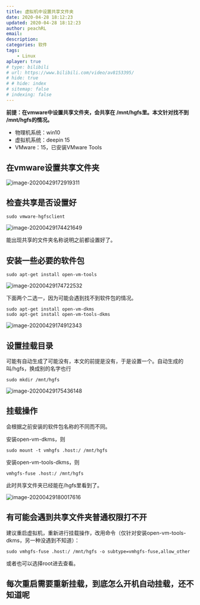 ```yaml
---
title: 虚拟机中设置共享文件夹
date: 2020-04-28 18:12:23
updated: 2020-04-28 18:12:23
author: peachRL
email: 
description: 
categories: 软件
tags: 
	- Linux
aplayer: true
# type: bilibili
# url: https://www.bilibili.com/video/av8153395/
# hide: true
# # hide: index
# sitemap: false
# indexing: false
---
```



**前提：在vmware中设置共享文件夹，会共享在 /mnt/hgfs里。本文针对找不到 /mnt/hgfs的情况。**
<!-- more -->

- 物理机系统：win10
- 虚拟机系统：deepin 15
- VMware：15，已安装VMware Tools



## 在vmware设置共享文件夹

![image-20200429172919311](https://image.wanyijizi.com/20200428/image-20200429172919311.png)

## 检查共享是否设置好

```shell
sudo vmware-hgfsclient
```

![image-20200429174421649](https://image.wanyijizi.com/20200428/image-20200429174421649.png)

能出现共享的文件夹名称说明之前都设置好了。

## 安装一些必要的软件包

```shell
sudo apt-get install open-vm-tools
```

![image-20200429174722532](https://image.wanyijizi.com/20200428/image-20200429174722532.png)

下面两个二选一，因为可能会遇到找不到软件包的情况。

```shell
sudo apt-get install open-vm-dkms
sudo apt-get install open-vm-tools-dkms
```

![image-20200429174912343](https://image.wanyijizi.com/20200428/image-20200429174912343.png)

## 设置挂载目录

可能有自动生成了可能没有，本文的前提是没有，于是设置一个。自动生成的叫/hgfs，换成别的名字也行

```shell
sudo mkdir /mnt/hgfs
```

![image-20200429175436148](https://image.wanyijizi.com/20200428/image-20200429175436148.png)

## 挂载操作

会根据之前安装的软件包名称的不同而不同。

安装open-vm-dkms，则

```shell
sudo mount -t vmhgfs .host:/ /mnt/hgfs
```

安装open-vm-tools-dkms，则

```shell
vmhgfs-fuse .host:/ /mnt/hgfs
```

此时共享文件夹已经能在/hgfs里看到了。

![image-20200429180017616](https://image.wanyijizi.com/20200428/image-20200429180017616.png)

## 有可能会遇到共享文件夹普通权限打不开

建议重启虚拟机，重新进行挂载操作，改用命令（仅针对安装open-vm-tools-dkms，另一种没遇到不知道）：

```shell
sudo vmhgfs-fuse .host:/ /mnt/hgfs -o subtype=vmhgfs-fuse,allow_other
```

或者也可以选择root进去查看。

## 每次重启需要重新挂载，到底怎么开机自动挂载，还不知道呢